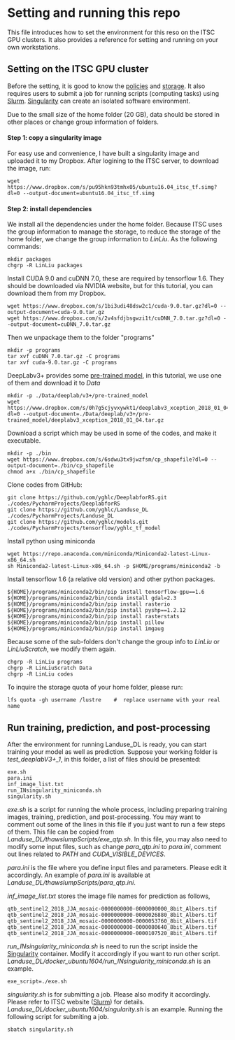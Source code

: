 # Setting and running this repo

This file introduces how to set the environment for this reso on the ITSC GPU clusters.
It also provides a reference for setting and running on your own workstations.

## Setting on the ITSC GPU cluster
Before the setting, it is good to know the [policies](https://www.cuhk.edu.hk/itsc/hpc/policies.html) and 
[storage](https://www.cuhk.edu.hk/itsc/hpc/storage.html). It also requires users to 
submit a job for running scripts (computing tasks) using [Slurm](https://www.cuhk.edu.hk/itsc/hpc/slurm.html). 
[Singularity](https://www.cuhk.edu.hk/itsc/hpc/singularity.html) can create an isolated software environment. 

Due to the small size of the home folder (20 GB), data should be stored in other places or change group information of folders. 

#### Step 1: copy a singularity image
For easy use and convenience, I have built a singularity image and uploaded it to my Dropbox. 
After logining to the ITSC server, to download the image, run:

    wget https://www.dropbox.com/s/pu95hkn93tmhx05/ubuntu16.04_itsc_tf.simg?dl=0 --output-document=ubuntu16.04_itsc_tf.simg

#### Step 2: install dependencies
We install all the dependencies under the home folder. Because ITSC uses the group
information to manage the storage, to reduce the storage of the home folder, we change 
the group information to *LinLiu*. As the following commands:

    mkdir packages
    chgrp -R LinLiu packages

Install CUDA 9.0 and cuDNN 7.0, these are required by tensorflow 1.6. 
They should be downloaded via NVIDIA website, but for this tutorial, you can download them
from my Dropbox. 
    
    wget https://www.dropbox.com/s/1bi3udi48dsw2c1/cuda-9.0.tar.gz?dl=0 --output-document=cuda-9.0.tar.gz 
    wget https://www.dropbox.com/s/2v4sfdjbsgwzi1t/cuDNN_7.0.tar.gz?dl=0 --output-document=cuDNN_7.0.tar.gz

Then we unpackage them to the folder "programs" 
 
    mkdir -p programs
    tar xvf cuDNN_7.0.tar.gz -C programs
    tar xvf cuda-9.0.tar.gz -C programs

DeepLabv3+ provides some [pre-trained model](https://github.com/tensorflow/models/blob/master/research/deeplab/g3doc/model_zoo.md), 
in this tutorial, we use one of them and download it to *Data*

    mkdir -p ./Data/deeplab/v3+/pre-trained_model
    wget https://www.dropbox.com/s/0h7g5cjyvxywkt1/deeplabv3_xception_2018_01_04.tar.gz?dl=0 --output-document=./Data/deeplab/v3+/pre-trained_model/deeplabv3_xception_2018_01_04.tar.gz

Download a script which may be used in some of the codes, and make it executable.

    mkdir -p ./bin
    wget https://www.dropbox.com/s/6sdwu3tx9jwzfsm/cp_shapefile?dl=0 --output-document=./bin/cp_shapefile
    chmod a+x ./bin/cp_shapefile

Clone codes from GitHub:

    git clone https://github.com/yghlc/DeeplabforRS.git ./codes/PycharmProjects/DeeplabforRS
    git clone https://github.com/yghlc/Landuse_DL ./codes/PycharmProjects/Landuse_DL
    git clone https://github.com/yghlc/models.git ./codes/PycharmProjects/tensorflow/yghlc_tf_model


Install python using miniconda 

    wget https://repo.anaconda.com/miniconda/Miniconda2-latest-Linux-x86_64.sh
    sh Miniconda2-latest-Linux-x86_64.sh -p $HOME/programs/miniconda2 -b

    
Install tensorflow 1.6 (a relative old version) and other python packages. <!-- The installation will run inside 
the container, so we need to submit a job for running singularity. -->
    
    ${HOME}/programs/miniconda2/bin/pip install tensorflow-gpu==1.6
    ${HOME}/programs/miniconda2/bin/conda install gdal=2.3
    ${HOME}/programs/miniconda2/bin/pip install rasterio
    ${HOME}/programs/miniconda2/bin/pip install pyshp==1.2.12
    ${HOME}/programs/miniconda2/bin/pip install rasterstats
    ${HOME}/programs/miniconda2/bin/pip install pillow
    ${HOME}/programs/miniconda2/bin/pip install imgaug

Because some of the sub-folders don't change the group info to *LinLiu* or *LinLiuScratch*, we modify them again.
    
    chgrp -R LinLiu programs
    chgrp -R LinLiuScratch Data
    chgrp -R LinLiu codes

To inquire the storage quota of your home folder, please run:
    
    lfs quota -gh username /lustre    #  replace username with your real name



 <!--We need to run our scripts inside a singularity container by submitting jobs. Copy a slurm example to current folder, 

    cp ~/codes/PycharmProjects/Landuse_DL/docker_ubuntu1604/singularity.sh .

Copy an example for running scripts inside the singularity container to current folder:
    
    cp ~/codes/PycharmProjects/Landuse_DL/docker_ubuntu1604/run_INsingularity_miniconda.sh .
 
 -->
  
 <!-- on ITSC server, I failed to set "HOME" inside the singularity, 
 maybe we remove "packages" and use the HOME of the host machine.
   -->

## Run training, prediction, and post-processing
After the environment for running Landuse_DL is ready, you can start training your model as well as prediction. 
Suppose your working folder is *test_deeplabV3+_1*, in this folder, a list of files should be presented:
    
    exe.sh
    para.ini
    inf_image_list.txt
    run_INsingularity_miniconda.sh 
    singularity.sh

*exe.sh* is a script for running the whole process, including preparing training images, 
training, prediction, and post-processing. You may want to comment out some of the lines in this file 
if you just want to run a few steps of them. This file can be copied from *Landuse_DL/thawslumpScripts/exe_qtp.sh*.
In this file, you may also need to modify some input files, such as change *para_qtp.ini* to *para.ini*, 
comment out lines related to *PATH* and *CUDA_VISIBLE_DEVICES*. <!--, and the value of *gpu_num*. -->


*para.ini* is the file where you define input files and parameters. Please edit it accordingly. 
An example of *para.ini* is available at *Landuse_DL/thawslumpScripts/para_qtp.ini*.

*inf_image_list.txt* stores the image file names for prediction as follows,

    qtb_sentinel2_2018_JJA_mosaic-0000000000-0000000000_8bit_Albers.tif
    qtb_sentinel2_2018_JJA_mosaic-0000000000-0000026880_8bit_Albers.tif
    qtb_sentinel2_2018_JJA_mosaic-0000000000-0000053760_8bit_Albers.tif
    qtb_sentinel2_2018_JJA_mosaic-0000000000-0000080640_8bit_Albers.tif
    qtb_sentinel2_2018_JJA_mosaic-0000000000-0000107520_8bit_Albers.tif

*run_INsingularity_miniconda.sh* is need to run the script inside the [Singularity](https://www.cuhk.edu.hk/itsc/hpc/singularity.html) container. 
Modify it accordingly if you want to run other script. *Landuse_DL/docker_ubuntu1604/run_INsingularity_miniconda.sh*
 is an example. 

    exe_script=./exe.sh

*singularity.sh* is for submitting a job. Please also modify it accordingly. Please refer to ITSC
website ([Slurm](https://www.cuhk.edu.hk/itsc/hpc/slurm.html)) for details. 
*Landuse_DL/docker_ubuntu1604/singularity.sh* is an example. 
Running the following script for submiting a job. 
    
    sbatch singularity.sh






